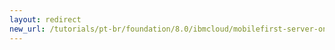 ```yaml
---
layout: redirect
new_url: /tutorials/pt-br/foundation/8.0/ibmcloud/mobilefirst-server-on-icp/analyzing-mobilefirst-logs-on-icp/
---
```

